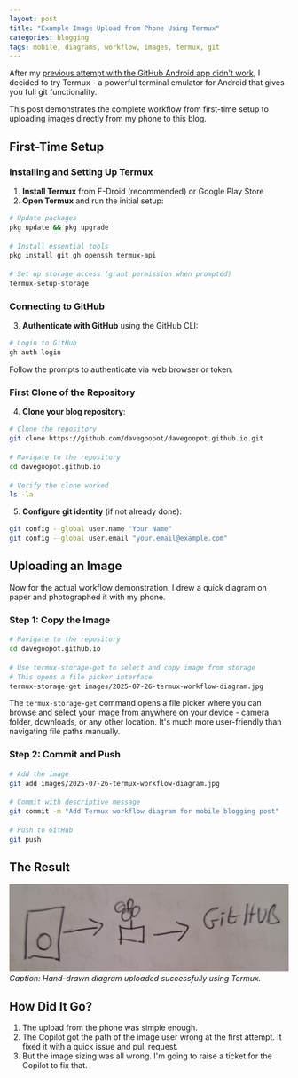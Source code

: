 ```yaml
---
layout: post
title: "Example Image Upload from Phone Using Termux"
categories: blogging
tags: mobile, diagrams, workflow, images, termux, git
---
```


After my [previous attempt with the GitHub Android app didn't work](../2025/07/26/example-image-upload-from-phone.html), I decided to try Termux - a powerful terminal emulator for Android that gives you full git functionality.

This post demonstrates the complete workflow from first-time setup to uploading images directly from my phone to this blog.

## First-Time Setup

### Installing and Setting Up Termux

1. **Install Termux** from F-Droid (recommended) or Google Play Store
2. **Open Termux** and run the initial setup:

```bash
# Update packages
pkg update && pkg upgrade

# Install essential tools
pkg install git gh openssh termux-api

# Set up storage access (grant permission when prompted)
termux-setup-storage
```

### Connecting to GitHub

3. **Authenticate with GitHub** using the GitHub CLI:

```bash
# Login to GitHub
gh auth login
```

Follow the prompts to authenticate via web browser or token.

### First Clone of the Repository

4. **Clone your blog repository**:

```bash
# Clone the repository
git clone https://github.com/davegoopot/davegoopot.github.io.git

# Navigate to the repository
cd davegoopot.github.io

# Verify the clone worked
ls -la
```

5. **Configure git identity** (if not already done):

```bash
git config --global user.name "Your Name"
git config --global user.email "your.email@example.com"
```

## Uploading an Image

Now for the actual workflow demonstration. I drew a quick diagram on paper and photographed it with my phone.

### Step 1: Copy the Image

```bash
# Navigate to the repository
cd davegoopot.github.io

# Use termux-storage-get to select and copy image from storage
# This opens a file picker interface
termux-storage-get images/2025-07-26-termux-workflow-diagram.jpg
```

The `termux-storage-get` command opens a file picker where you can browse and select your image from anywhere on your device - camera folder, downloads, or any other location. It's much more user-friendly than navigating file paths manually.

### Step 2: Commit and Push

```bash
# Add the image
git add images/2025-07-26-termux-workflow-diagram.jpg

# Commit with descriptive message
git commit -m "Add Termux workflow diagram for mobile blogging post"

# Push to GitHub
git push
```

## The Result

![Termux workflow diagram showing successful mobile git workflow](/images/2025-07-26-termux-workflow-diagram.jpg)
*Caption: Hand-drawn diagram uploaded successfully using Termux.*

## How Did It Go?

1. The upload from the phone was simple enough.
2. The Copilot got the path of the image user wrong at the first attempt. It fixed it with a quick issue and pull request.
4. But the image sizing was all wrong. I'm going to raise a ticket for the Copilot to fix that. 
